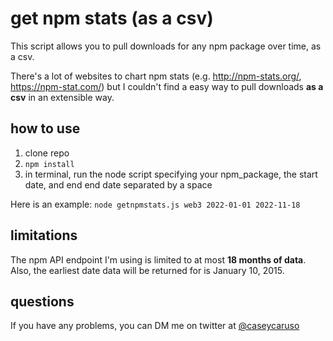 # get npm stats (as a csv)
This script allows you to pull downloads for any npm package over time, as a csv. 

There's a lot of websites to chart npm stats (e.g. http://npm-stats.org/, https://npm-stat.com/) but I couldn't find a easy way to pull downloads <b>as a csv</b> in an extensible way.

## how to use
1. clone repo
2. `npm install`
3. in terminal, run the node script specifying your npm_package, the start date, and end end date separated by a space


Here is an example: `node getnpmstats.js web3 2022-01-01 2022-11-18`

## limitations
The npm API endpoint I'm using is limited to at most <b>18 months of data</b>. Also, the earliest date data will be returned for is January 10, 2015. 

## questions
If you have any problems, you can DM me on twitter at [@caseycaruso](https://twitter.com/caseykcaruso)